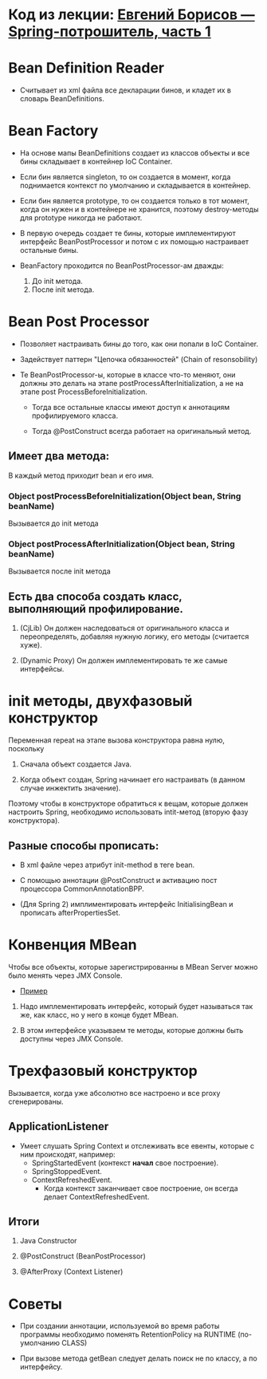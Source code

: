 # Код из лекции: [Евгений Борисов — Spring-потрошитель, часть 1](https://www.youtube.com/watch?v=BmBr5diz8WA)

# Bean Definition Reader

- Считывает из xml файла все декларации бинов, и кладет их в словарь BeanDefinitions. 

# Bean Factory

- На основе мапы BeanDefinitions создает из классов объекты и все бины складывает в контейнер IoC Container.

- Если бин является singleton, то он создается в момент, когда поднимается контекст по умолчанию и складывается в контейнер.

- Если бин является prototype, то он создается только в тот момент, когда он нужен и в контейнере не хранится, поэтому destroy-методы для prototype никогда не работают.

- В первую очередь создает те бины, которые имплементируют интерфейс BeanPostProcessor и потом с их помощью настраивает остальные бины.

- BeanFactory проходится по BeanPostProcessor-ам дважды:
    1. До init метода.
    2. После init метода.

# Bean Post Processor

- Позволяет настраивать бины до того, как они попали в IoC Container.

- Задействует паттерн "Цепочка обязанностей" (Chain of resonsobility)

- Те BeanPostProcessor-ы, которые в классе что-то меняют, они должны это делать на этапе postProcessAfterInitialization, а не на этапе post ProcessBeforeInitialization.
   
   - Тогда все остальные классы имеют доступ к аннотациям профилируемого класса.
   
   - Тогда @PostConstruct всегда работает на оригинальный метод. 


## Имеет два метода:

В каждый метод приходит bean и его имя.

### Object postProcessBeforeInitialization(Object bean, String beanName)

Вызывается до init метода

### Object postProcessAfterInitialization(Object bean, String beanName)

Вызывается после init метода

## Есть два способа создать класс, выполняющий профилирование.

1. (CjLib) Он должен наследоваться от оригинального класса и переопределять, добавляя нужную логику, его методы (считается хуже).

2. (Dynamic Proxy) Он должен имплементировать те же самые интерфейсы.



# init методы, двухфазовый конструктор

Переменная repeat на этапе вызова конструктора равна нулю, поскольку

1. Сначала объект создается Java.

2. Когда объект создан, Spring начинает его настраивать (в данном случае инжектить значение).

Поэтому чтобы в конструкторе обратиться к вещам, которые должен настроить Spring, необходимо использовать intit-метод (вторую фазу конструктора).

## Разные способы прописать:

- В xml файле через атрибут init-method в теге bean.

- С помощью аннотации @PostConstruct и активацию пост процессора CommonAnnotationBPP.

- (Для Spring 2) имплиментировать интерфейс InitialisingBean и прописать afterPropertiesSet. 

# Конвенция MBean

Чтобы все объекты, которые зарегистрированны в MBean Server можно было менять через JMX Console. 

- [Пример](quoters/ProfilingController.java)

1. Надо имплементировать интерфейс, который будет называться так же, как класс, но у него в конце будет MBean.

2. В этом интерфейсе указываем те методы, которые должны быть доступны через JMX Console.

# Трехфазовый конструктор

Вызывается, когда уже абсолютно все настроено и все proxy сгенерированы.

## ApplicationListener

- Умеет слушать Spring Context и отслеживать все евенты, которые с ним происходят, например:
   - SpringStartedEvent (контекст **начал** свое построение).
   - SpringStoppedEvent.
   - ContextRefreshedEvent.
      - Когда контекст заканчивает свое построение, он всегда делает ContextRefreshedEvent.

   
## Итоги

1. Java Constructor

2. @PostConstruct (BeanPostProcessor)

3. @AfterProxy (Context Listener)



# Советы

- При создании аннотации, используемой во время работы программы необходимо поменять RetentionPolicy на RUNTIME (по-умолчанию CLASS)

- При вызове метода getBean следует делать поиск не по классу, а по интерфейсу.